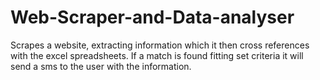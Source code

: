 # Web-Scraper-and-Data-analyser
 
Scrapes a website, extracting information which it then cross references with the excel spreadsheets. 
If a match is found fitting set criteria it will send a sms to the user with the information. 
